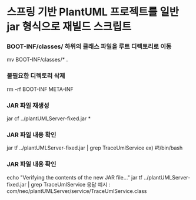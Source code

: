 # 스프링 기반 PlantUML 프로젝트를 일반 jar 형식으로 재빌드 스크립트

### BOOT-INF/classes/ 하위의 클래스 파일을 루트 디렉토리로 이동
mv BOOT-INF/classes/* .

### 불필요한 디렉토리 삭제
rm -rf BOOT-INF META-INF

### JAR 파일 재생성
jar cf ../plantUMLServer-fixed.jar *

### JAR 파일 내용 확인
jar tf ../plantUMLServer-fixed.jar | grep TraceUmlService
ex) #!/bin/bash

### JAR 파일 내용 확인
echo "Verifying the contents of the new JAR file..."
jar tf ../plantUMLServer-fixed.jar | grep TraceUmlService
응답 예시 : com/neo/plantUMLServer/service/TraceUmlService.class

